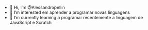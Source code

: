 - 👋 Hi, I’m @Alessandropellin
- 👀 I’m interested em aprender a programar novas linguagens
- 🌱 I’m currently learning a programar recentemente a linguagem de JavaScript e Scratch




